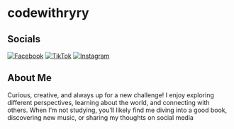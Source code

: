 # codewithryry

## Socials
[![Facebook](https://img.shields.io/badge/Facebook-%231877F2.svg?style=for-the-badge&logo=facebook&logoColor=white)](https://www.facebook.com/reymelrey.528191/)
[![TikTok](https://img.shields.io/badge/TikTok-%23000000.svg?style=for-the-badge&logo=tiktok&logoColor=white)](https://www.tiktok.com/@betsyoneontg)
[![Instagram](https://img.shields.io/badge/Instagram-%23E4405F.svg?style=for-the-badge&logo=instagram&logoColor=white)](https://www.instagram.com/rreeymel/)

## About Me
Curious, creative, and always up for a new challenge! I enjoy exploring different perspectives, learning about the world, and connecting with others. When I’m not studying, you’ll likely find me diving into a good book, discovering new music, or sharing my thoughts on social media
